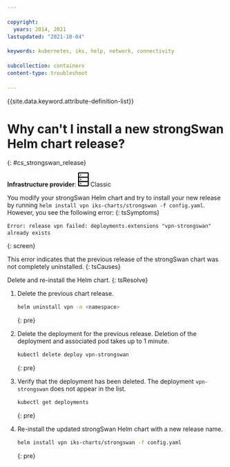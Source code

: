 ```yaml
---

copyright: 
  years: 2014, 2021
lastupdated: "2021-10-04"

keywords: kubernetes, iks, help, network, connectivity

subcollection: containers
content-type: troubleshoot

---
```


{{site.data.keyword.attribute-definition-list}}



# Why can't I install a new strongSwan Helm chart release?
{: #cs_strongswan_release}

**Infrastructure provider**: ![Classic infrastructure provider icon.](images/icon-classic-2.svg) Classic


You modify your strongSwan Helm chart and try to install your new release by running `helm install vpn iks-charts/strongswan -f config.yaml`. However, you see the following error:
{: tsSymptoms}

```
Error: release vpn failed: deployments.extensions "vpn-strongswan" already exists
```
{: screen}


This error indicates that the previous release of the strongSwan chart was not completely uninstalled.
{: tsCauses}

Delete and re-install the Helm chart.
{: tsResolve}

1. Delete the previous chart release.
    ```sh
    helm uninstall vpn -n <namespace>
    ```
    {: pre}

2. Delete the deployment for the previous release. Deletion of the deployment and associated pod takes up to 1 minute.
    ```sh
    kubectl delete deploy vpn-strongswan
    ```
    {: pre}

3. Verify that the deployment has been deleted. The deployment `vpn-strongswan` does not appear in the list.
    ```sh
    kubectl get deployments
    ```
    {: pre}

4. Re-install the updated strongSwan Helm chart with a new release name.
    ```sh
    helm install vpn iks-charts/strongswan -f config.yaml
    ```
    {: pre}







